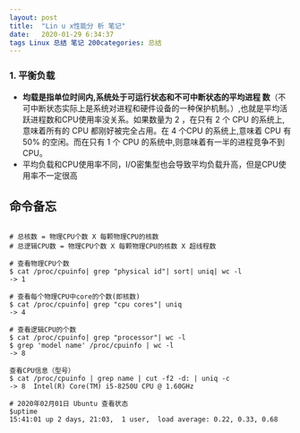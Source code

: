 ```yaml
---
layout: post
title:  "Lin u x性能分 析 笔记"
date:   2020-01-29 6:34:37
tags Linux 总结 笔记 200categories: 总结
---
```


### 1. 平衡负载

- **均载是指单位时间内,系统处于可运行状态和不可中断状态的平均进程
数**（不可中断状态实际上是系统对进程和硬件设备的一种保护机制。）,也就是平均活跃进程数和CPU使用率没关系。如果数量为 2 ，在只有 2 个 CPU 的系统上,意味着所有的 CPU 都刚好被完全占用。在 4 个CPU 的系统上,意味着 CPU 有 50% 的空闲。而在只有 1 个 CPU 的系统中,则意味着有一半的进程竞争不到 CPU。
- 平均负载和CPU使用率不同，I/O密集型也会导致平均负载升高，但是CPU使用率不一定很高

## 命令备忘

```shell

# 总核数 = 物理CPU个数 X 每颗物理CPU的核数 
# 总逻辑CPU数 = 物理CPU个数 X 每颗物理CPU的核数 X 超线程数

# 查看物理CPU个数
$ cat /proc/cpuinfo| grep "physical id"| sort| uniq| wc -l
-> 1

# 查看每个物理CPU中core的个数(即核数)
$ cat /proc/cpuinfo| grep "cpu cores"| uniq
-> 4

# 查看逻辑CPU的个数
$ cat /proc/cpuinfo| grep "processor"| wc -l  
$ grep 'model name' /proc/cpuinfo | wc -l
-> 8

查看CPU信息（型号）
$ cat /proc/cpuinfo | grep name | cut -f2 -d: | uniq -c
-> 8  Intel(R) Core(TM) i5-8250U CPU @ 1.60GHz

# 2020年02月01日 Ubuntu 查看状态
$uptime
15:41:01 up 2 days, 21:03,  1 user,  load average: 0.22, 0.33, 0.68
```
